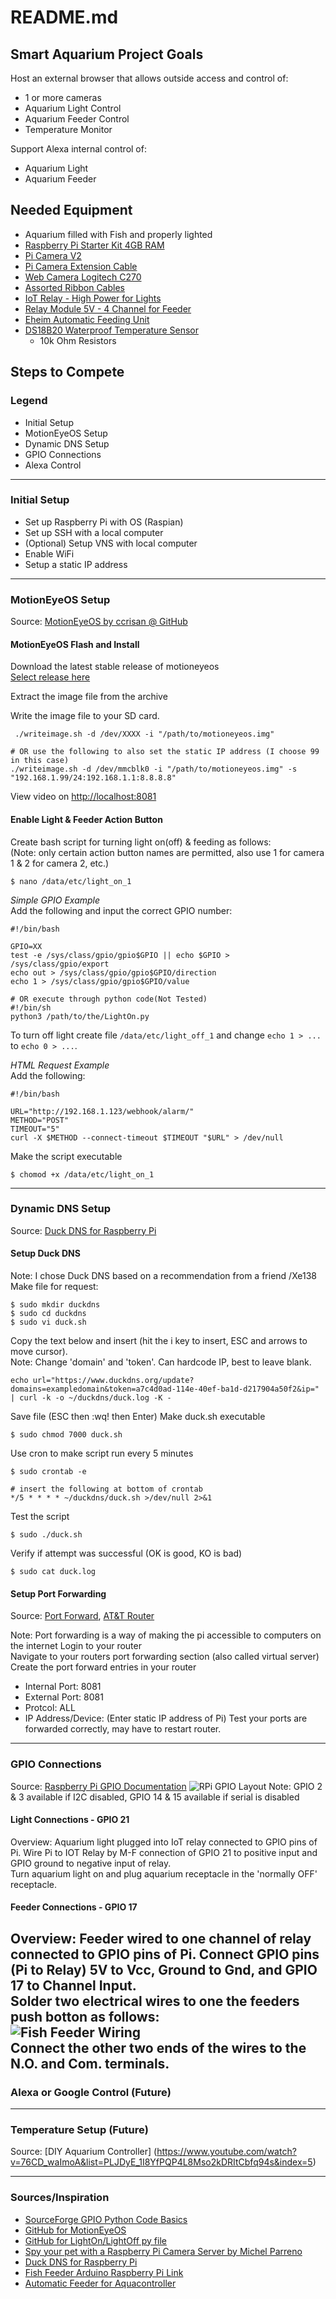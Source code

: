 # README.md

## Smart Aquarium Project Goals
Host an external browser that allows outside access and control of:
- 1 or more cameras
- Aquarium Light Control
- Aquarium Feeder Control
- Temperature Monitor

Support Alexa internal control of:
- Aquarium Light
- Aquarium Feeder

## Needed Equipment
- Aquarium filled with Fish and properly lighted
- [Raspberry Pi Starter Kit 4GB RAM](https://www.amazon.com/gp/product/B07V5JTMV9/ref=ppx_yo_dt_b_asin_title_o04_s00?ie=UTF8&psc=1)
- [Pi Camera V2](https://www.amazon.com/gp/product/B01ER2SKFS/ref=ppx_yo_dt_b_asin_title_o02_s00?ie=UTF8&psc=1)
- [Pi Camera Extension Cable](https://www.amazon.com/gp/product/B07J57LQQS/ref=ppx_yo_dt_b_asin_title_o02_s01?ie=UTF8&psc=1)
- [Web Camera Logitech C270](https://www.amazon.com/gp/product/B004FHO5Y6/ref=ppx_yo_dt_b_asin_title_o00_s00?ie=UTF8&psc=1)
- [Assorted Ribbon Cables](https://www.amazon.com/gp/product/B07GD2PGY4/ref=ppx_yo_dt_b_asin_title_o01_s00?ie=UTF8&psc=1)
- [IoT Relay - High Power for Lights](https://www.amazon.com/gp/product/B00WV7GMA2/ref=ppx_yo_dt_b_asin_title_o01_s00?ie=UTF8&psc=1)
- [Relay Module 5V - 4 Channel for Feeder](https://www.amazon.com/gp/product/B01HEQF5HU/ref=ox_sc_act_title_1?smid=A2WWHQ25ENKVJ1&psc=1)
- [Eheim Automatic Feeding Unit](https://www.amazon.com/Everyday-Feeder-Programmable-Automatic-Dispenser/dp/B001F2117I/ref=zg_bs_2975462011_1?_encoding=UTF8&psc=1&refRID=KGSNPF65ZRBQQRJKRDBH)
- [DS18B20 Waterproof Temperature Sensor](https://www.amazon.com/Waterproof-Temperature-Thermistor-Controller-Thermometer/dp/B01JKVRVNI/ref=sr_1_3?keywords=DS18b20&qid=1578248321&sr=8-3)
    - 10k Ohm Resistors

## Steps to Compete
### Legend
- Initial Setup
- MotionEyeOS Setup
- Dynamic DNS Setup
- GPIO Connections
- Alexa Control

------
### Initial Setup
- Set up Raspberry Pi with OS (Raspian)
- Set up SSH with a local computer
- (Optional) Setup VNS with local computer
- Enable WiFi
- Setup a static IP address
------
### MotionEyeOS Setup
Source: [MotionEyeOS by ccrisan @ GitHub](https://github.com/ccrisan/motioneyeos "github")

#### MotionEyeOS Flash and Install
Download the latest stable release of motioneyeos  
[Select release here](https://github.com/ccrisan/motioneyeos/releases)

Extract the image file from the archive

Write the image file to your SD card.
```
 ./writeimage.sh -d /dev/XXXX -i "/path/to/motioneyeos.img"

# OR use the following to also set the static IP address (I choose 99 in this case)
./writeimage.sh -d /dev/mmcblk0 -i "/path/to/motioneyeos.img" -s "192.168.1.99/24:192.168.1.1:8.8.8.8"
```

View video on [http://localhost:8081](http://localhost:8081 "Local Home")
#### Enable Light & Feeder Action Button

Create bash script for turning light on(off) & feeding as follows:  
(Note: only certain action button names are permitted, also use 1 for camera 1 & 2 for camera 2, etc.)
``` 
$ nano /data/etc/light_on_1
```
_Simple GPIO Example_   
Add the following and input the correct GPIO number:
``` 
#!/bin/bash

GPIO=XX
test -e /sys/class/gpio/gpio$GPIO || echo $GPIO > /sys/class/gpio/export
echo out > /sys/class/gpio/gpio$GPIO/direction
echo 1 > /sys/class/gpio/gpio$GPIO/value

# OR execute through python code(Not Tested)
#!/bin/sh
python3 /path/to/the/LightOn.py
```
To turn off light create file `/data/etc/light_off_1` and change `echo 1 > ...` to `echo 0 > ...`.

_HTML Request Example_  
Add the following:
``` 
#!/bin/bash

URL="http://192.168.1.123/webhook/alarm/"
METHOD="POST"
TIMEOUT="5"
curl -X $METHOD --connect-timeout $TIMEOUT "$URL" > /dev/null
```

Make the script executable
``` 
$ chomod +x /data/etc/light_on_1
```

------
### Dynamic DNS Setup
Source: [Duck DNS for Raspberry Pi](https://www.duckdns.org/install.jsp)

#### Setup Duck DNS
Note: I chose Duck DNS based on a recommendation from a friend /Xe138  
Make file for request:
``` 
$ sudo mkdir duckdns
$ sudo cd duckdns
$ sudo vi duck.sh
```
Copy the text below and insert (hit the i key to insert, ESC and arrows to move cursor).  
Note: Change 'domain' and 'token'. Can hardcode IP, best to leave blank.
``` 
echo url="https://www.duckdns.org/update?domains=exampledomain&token=a7c4d0ad-114e-40ef-ba1d-d217904a50f2&ip=" | curl -k -o ~/duckdns/duck.log -K -
```
Save file (ESC then :wq! then Enter)
Make duck.sh executable
```
$ sudo chmod 7000 duck.sh
```
Use cron to make script run every 5 minutes
``` 
$ sudo crontab -e

# insert the following at bottom of crontab
*/5 * * * * ~/duckdns/duck.sh >/dev/null 2>&1
```
Test the script
``` 
$ sudo ./duck.sh
```
Verify if attempt was successful (OK is good, KO is bad)
``` 
$ sudo cat duck.log
```
#### Setup Port Forwarding
Source: [Port Forward](https://portforward.com/ "Port Forward"), 
[AT&T Router](https://portforward.com/atnt/6800g/ "ATT 6800g")

Note: Port forwarding is a way of making the pi accessible to computers on the internet
Login to your router  
Navigate to your routers port forwarding section (also called virtual server)  
Create the port forward entries in your router
- Internal Port: 8081
- External Port: 8081
- Protcol: ALL
- IP Address/Device: (Enter static IP address of Pi)
Test your ports are forwarded correctly, may have to restart router.
------
### GPIO Connections 

Source: [Raspberry Pi GPIO Documentation](https://www.raspberrypi.org/documentation/usage/gpio/)
![RPi GPIO Layout](https://www.raspberrypi.org/documentation/usage/gpio/images/GPIO.png)
Note: GPIO 2 & 3 available if I2C disabled, GPIO 14 & 15 available if serial is disabled

#### Light Connections - GPIO 21
Overview: Aquarium light plugged into IoT relay connected to GPIO pins of Pi.
Wire Pi to IOT Relay by M-F connection of GPIO 21 to positive input and GPIO ground to negative input of relay.  
Turn aquarium light on and plug aquarium receptacle in the 'normally OFF' receptacle.

#### Feeder Connections - GPIO 17  
Overview: Feeder wired to one channel of relay connected to GPIO pins of Pi.
Connect GPIO pins (Pi to Relay) 5V to Vcc, Ground to Gnd, and GPIO 17 to Channel Input.  
Solder two electrical wires to one the feeders push botton as follows:  
![Fish Feeder Wiring](http://i1325.photobucket.com/albums/u626/jelazar67/WAMAS%20Articles/DIY%20Autofeeder/d51c2f28-e5c0-4d6f-b500-ad14b4b76b83_zps1a32b0d5.jpg)  
Connect the other two ends of the wires to the N.O. and Com. terminals.
------

### Alexa or Google Control (Future)

------

### Temperature Setup (Future)

Source: [DIY Aquarium Controller] (https://www.youtube.com/watch?v=76CD_waImoA&list=PLJDyE_1I8YfPQP4L8Mso2kDRItCbfq94s&index=5)

------
### Sources/Inspiration
- [SourceForge GPIO Python Code Basics](https://sourceforge.net/p/raspberry-gpio-python/wiki/BasicUsage/)
- [GitHub for MotionEyeOS](https://github.com/ccrisan/motioneyeos)
- [GitHub for LightOn/LightOff py file](https://github.com/skiwithpete/relaypi)
- [Spy your pet with a Raspberry Pi Camera Server by Michel Parreno](https://hackernoon.com/spy-your-pet-with-a-raspberry-pi-camera-server-e71bb74f79ea "Medium Article")
- [Duck DNS for Raspberry Pi](https://www.duckdns.org/install.jsp)
- [Fish Feeder Arduino Raspberry Pi Link](https://www.instructables.com/id/Fish-Feeder-Arduino-Raspberry-Pi-Link/)
- [Automatic Feeder for Aquacontroller](https://wamas.org/forums/blogs/entry/46-diy-automatic-feeder-for-aquacontroller/)
